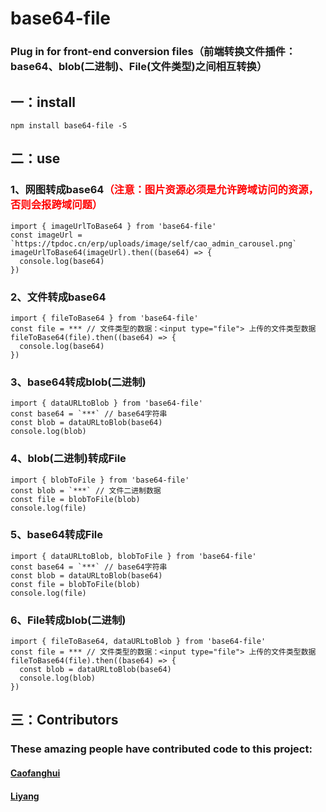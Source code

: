 # base64-file
### Plug in for front-end conversion files（前端转换文件插件：base64、blob(二进制)、File(文件类型)之间相互转换）

## 一：install
```
npm install base64-file -S
```
## 二：use
### 1、网图转成base64<font face="黑体" color=red>（注意：图片资源必须是允许跨域访问的资源，否则会报跨域问题）</font>
```
import { imageUrlToBase64 } from 'base64-file'
const imageUrl = `https://tpdoc.cn/erp/uploads/image/self/cao_admin_carousel.png`
imageUrlToBase64(imageUrl).then((base64) => {
  console.log(base64)
})
```

### 2、文件转成base64
```
import { fileToBase64 } from 'base64-file'
const file = *** // 文件类型的数据：<input type="file"> 上传的文件类型数据
fileToBase64(file).then((base64) => {
  console.log(base64)
})
```

### 3、base64转成blob(二进制)
```
import { dataURLtoBlob } from 'base64-file'
const base64 = `***` // base64字符串
const blob = dataURLtoBlob(base64)
console.log(blob)
```

### 4、blob(二进制)转成File
```
import { blobToFile } from 'base64-file'
const blob = `***` // 文件二进制数据
const file = blobToFile(blob)
console.log(file)
```

### 5、base64转成File
```
import { dataURLtoBlob, blobToFile } from 'base64-file'
const base64 = `***` // base64字符串
const blob = dataURLtoBlob(base64)
const file = blobToFile(blob)
console.log(file)
```

### 6、File转成blob(二进制)
```
import { fileToBase64, dataURLtoBlob } from 'base64-file'
const file = *** // 文件类型的数据：<input type="file"> 上传的文件类型数据
fileToBase64(file).then((base64) => {
  const blob = dataURLtoBlob(base64)
  console.log(blob)
})
```
## 三：Contributors
### These amazing people have contributed code to this project:
#### <a href="https://github.com/Caofh">Caofanghui</a>
#### <a href="https://github.com/woyangv">Liyang</a>
